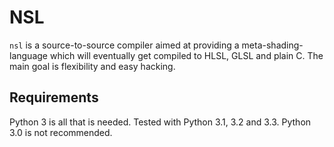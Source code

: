 NSL
===

`nsl` is a source-to-source compiler aimed at providing a meta-shading-language which will eventually get compiled to HLSL, GLSL and plain C. The main goal is flexibility and easy hacking.

Requirements
------------

Python 3 is all that is needed. Tested with Python 3.1, 3.2 and 3.3. Python 3.0 is not recommended.

